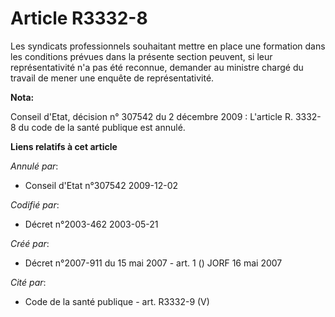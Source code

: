 # Article R3332-8

Les syndicats professionnels souhaitant mettre en place une formation dans les conditions prévues dans la présente section
peuvent, si leur représentativité n'a pas été reconnue, demander au ministre chargé du travail de mener une enquête de
représentativité.

**Nota:**

Conseil d'Etat, décision n° 307542 du 2 décembre 2009 : L'article R. 3332-8 du code de la santé publique est annulé.

**Liens relatifs à cet article**

_Annulé par_:

  - Conseil d'Etat n°307542 2009-12-02

_Codifié par_:

  - Décret n°2003-462 2003-05-21

_Créé par_:

  - Décret n°2007-911 du 15 mai 2007 - art. 1 () JORF 16 mai 2007

_Cité par_:

  - Code de la santé publique - art. R3332-9 (V)
